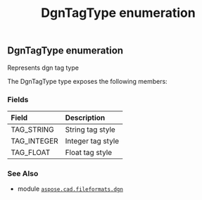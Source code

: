 ﻿---
title: DgnTagType enumeration
second_title: Aspose.CAD for Python via .NET API References
description: 
type: docs
weight: 190
url: /python-net/aspose.cad.fileformats.dgn/dgntagtype/
is_root: false
---

## DgnTagType enumeration

Represents dgn tag type



The DgnTagType type exposes the following members:

### Fields
| Field | Description |
| :- | :- |
| TAG_STRING | String tag style |
| TAG_INTEGER | Integer tag style |
| TAG_FLOAT | Float tag style |



### See Also
* module [`aspose.cad.fileformats.dgn`](..)
